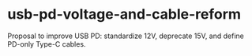 # usb-pd-voltage-and-cable-reform
Proposal to improve USB PD: standardize 12V, deprecate 15V, and define PD-only Type-C cables.
